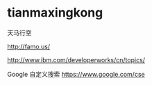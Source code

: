 tianmaxingkong
==============
天马行空

http://famo.us/

http://www.ibm.com/developerworks/cn/topics/



Google 自定义搜索
https://www.google.com/cse
